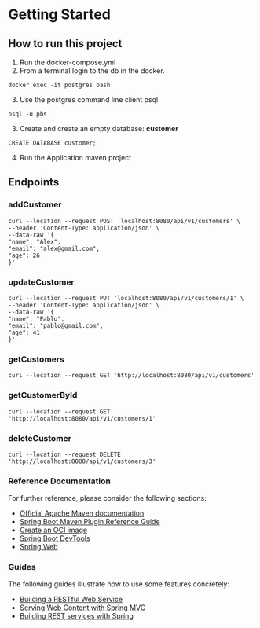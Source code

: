 # Getting Started

## How to run this project

1. Run the docker-compose.yml
2. From a terminal login to the db in the docker.
```
docker exec -it postgres bash
```
3. Use the postgres command line client psql
```
psql -u pbs
```
3. Create and create an empty database: **customer**
```
CREATE DATABASE customer;
```
4. Run the Application maven project

## Endpoints

### addCustomer
```
curl --location --request POST 'localhost:8080/api/v1/customers' \
--header 'Content-Type: application/json' \
--data-raw '{
"name": "Alex",
"email": "alex@gmail.com",
"age": 26
}'
```

### updateCustomer

```
curl --location --request PUT 'localhost:8080/api/v1/customers/1' \
--header 'Content-Type: application/json' \
--data-raw '{
"name": "Pablo",
"email": "pablo@gmail.com",
"age": 41
}'
```

### getCustomers

```
curl --location --request GET 'http://localhost:8080/api/v1/customers'
```

### getCustomerById

```
curl --location --request GET 'http://localhost:8080/api/v1/customers/1'
```

### deleteCustomer

```
curl --location --request DELETE 'http://localhost:8080/api/v1/customers/3'
```

### Reference Documentation
For further reference, please consider the following sections:

* [Official Apache Maven documentation](https://maven.apache.org/guides/index.html)
* [Spring Boot Maven Plugin Reference Guide](https://docs.spring.io/spring-boot/docs/3.0.2/maven-plugin/reference/html/)
* [Create an OCI image](https://docs.spring.io/spring-boot/docs/3.0.2/maven-plugin/reference/html/#build-image)
* [Spring Boot DevTools](https://docs.spring.io/spring-boot/docs/3.0.2/reference/htmlsingle/#using.devtools)
* [Spring Web](https://docs.spring.io/spring-boot/docs/3.0.2/reference/htmlsingle/#web)

### Guides
The following guides illustrate how to use some features concretely:

* [Building a RESTful Web Service](https://spring.io/guides/gs/rest-service/)
* [Serving Web Content with Spring MVC](https://spring.io/guides/gs/serving-web-content/)
* [Building REST services with Spring](https://spring.io/guides/tutorials/rest/)
